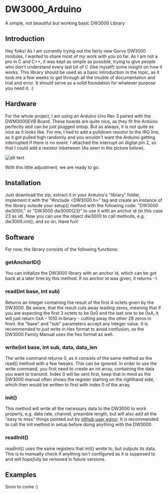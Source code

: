 # DW3000_Arduino
A simple, not beautiful but working basic DW3000 Library

## Introduction
Hey folks!
As I am currently trying out the fairly new Qorvo DW3000 modules, I wanted to share most of my work with you so far. As I am not a pro in C and C++, it was kept as simple as possible, trying to give people who don't understand every last bit of C (like myself) some insight on how it works.
This library should be used as a basic introduction in the topic, as it took me a few weeks to get through all the trouble of documentation and trial and error. It should serve as a solid foundation for whatever purpose you need it. :)

## Hardware
For the whole project, I am using an Arduino Uno Rev 3 paired with the DWM3000EVB Board. These boards are quite nice, as they fit the Arduino perfectly and can be just plugged ontop. 
But as always, it is not quite as nice as it looks like. For me, I had to add a pulldown resistor to the IRQ line, as it got pulled high randomly and you wouldn't want the Arduino getting interrupted if there is no event. I attached the interrupt on digital pin 2, so that I could add a resistor inbetween (As seen in the picture below).

![alt text](https://i.ibb.co/Bcj6gdF/arduino-DW3000-Pulldown.png)

With this little adjustment, we are ready to go.

## Installation
Just download the zip, extract it in your Arduino's "library" folder, implement it with the "#include <DW3000.h>" tag and create an instance of the library outside your setup() method with the following code: "DW3000 dw3000;" or "DW3000 dw3000(23)" to use it with an anchor id (in this case 23 as id). Now you can use the object dw3000 to call methods, e.g. dw3000.init(); and so on.
Have fun!

## Software
For now, the library consists of the following functions:
### getAnchorID()
You can initialize the DW3000 library with an anchor id, which can be got back at a later time by this method. If no anchor id was given, it returns -1.

### read(int base, int sub)
Returns an Integer containing the result of the first 4 octets given by the DW3000. 
Be aware, that the result cuts away leading zeros, meaning that if you are expecting the first 3 octets to be 0x0 and the last one to be 0xA, it will just return 0xA - 1010 in binary - cutting away the other 28 zeros in front.
the "base" and "sub" parameters accept any Integer value. It is recommended to just write in Hex format to avoid confusion, as the DW3000 Family Manual uses the hex format as well. 
### write(int base, int sub, data, data_len
The write command returns 0, as it consists of the same method as the read() method with a few tweaks. This can be ignored.
In order to use the write command, you first need to create an int array, containing the data you want to transmit. 
Index 0 will be sent first, keep that in mind as the DW3000 manual often shows the register starting on the righthand side, which then would be written to first with index 0 of the array.
### init()
This method will write all the necessary data to the DW3000 to work properly, e.g. data rate, channel, preamble length, but will also add all the "easy to miss" things pointed out by [github user egnor](https://gist.github.com/egnor/455d510e11c22deafdec14b09da5bf54).
It is recommended to call the init method in setup before doing anything with the DW3000.

### readInit()
readInit() uses the same registers that init() wrote to, but outputs its data. This is to manually check if anything isn't configured as it is supposed to and will *hopefully* be removed in future versions. 

## Examples
Soon to come :)




